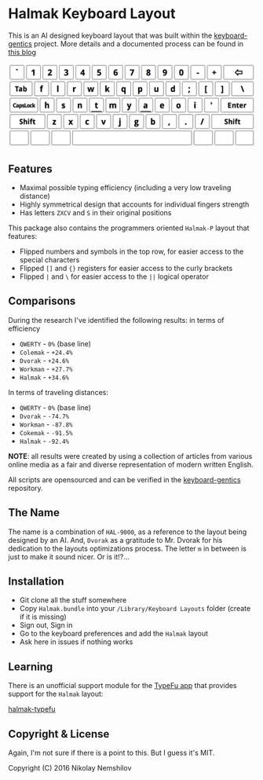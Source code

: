# Halmak Keyboard Layout

This is an AI designed keyboard layout that was built within the
[keyboard-gentics](https://github.com/MadRabbit/keyboard-genetics) project.
More details and a documented process can be found in
[this blog](http://nikolay.rocks/categories/optimal+keyboard)

![](screenshot.png)

## Features

* Maximal possible typing efficiency (including a very low traveling distance)
* Highly symmetrical design that accounts for individual fingers strength
* Has letters `ZXCV` and `S` in their original positions

This package also contains the programmers oriented `Halmak-P` layout that features:

* Flipped numbers and symbols in the top row, for easier access to the special characters
* Flipped `[]` and `{}` registers for easier access to the curly brackets
* Flipped `|` and `\` for easier access to the `||` logical operator

## Comparisons

During the research I've identified the following results: in terms of efficiency

* `QWERTY` - `0%` (base line)
* `Colemak` - `+24.4%`
* `Dvorak` - `+24.6%`
* `Workman` - `+27.7%`
* `Halmak` - `+34.6%`

In terms of traveling distances:

* `QWERTY` - `0%` (base line)
* `Dvorak` - `-74.7%`
* `Workman` - `-87.8%`
* `Cokemak` - `-91.5%`
* `Halmak` - `-92.4%`

__NOTE__: all results were created by using a collection of articles from various
online media as a fair and diverse representation of modern written English.

All scripts are opensourced and can be verified in the
[keyboard-gentics](https://github.com/MadRabbit/keyboard-genetics) repository.

## The Name

The name is a combination of `HAL-9000`, as a reference to the layout being
designed by an AI. And, `Dvorak` as a gratitude to Mr. Dvorak for his dedication
to the layouts optimizations process. The letter `m` in between is just to make
it sound nicer. Or is it!?...

## Installation

* Git clone all the stuff somewhere
* Copy `Halmak.bundle` into your `/Library/Keyboard Layouts` folder (create if it is missing)
* Sign out, Sign in
* Go to the keyboard preferences and add the `Halmak` layout
* Ask here in issues if nothing works

## Learning

There is an unofficial support module for the [TypeFu app](http://type-fu.com)
that provides support for the `Halmak` layout:

[halmak-typefu](https://github.com/MadRabbit/halmak-typefu)

## Copyright & License

Again, I'm not sure if there is a point to this. But I guess it's MIT.

Copyright (C) 2016 Nikolay Nemshilov
